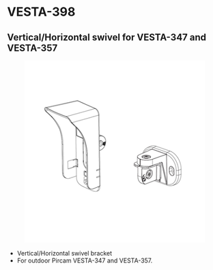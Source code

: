 # VESTA-398

## Vertical/Horizontal swivel for VESTA-347 and VESTA-357

<figure><img src=".gitbook/assets/image (2) (1) (1).png" alt=""><figcaption></figcaption></figure>

* Vertical/Horizontal swivel bracket
* For outdoor Pircam VESTA-347 and VESTA-357.
